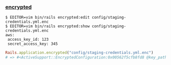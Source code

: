### [encrypted](https://github.com/rails/rails/commit/68479d09ba6bbd583055672eb70518c1586ae534)

```
$ EDITOR=vim bin/rails encrypted:edit config/staging-credentials.yml.enc
$ EDITOR=vim bin/rails encrypted:show config/staging-credentials.yml.enc
aws:
 access_key_id: 123
 secret_access_key: 345
```

```ruby
Rails.application.encrypted("config/staging-credentials.yml.enc")
# => #<ActiveSupport::EncryptedConfiguration:0x00562f5cfb8fd8 @key_path=#<Pathname:/home/yaginuma/program/rails/master/config/master.key>, @content_path=#<Pathname:/home/yaginuma/program/rails/master/config/staging-credentials.yml.enc>, @env_key="RAILS_MASTER_KEY">
```
